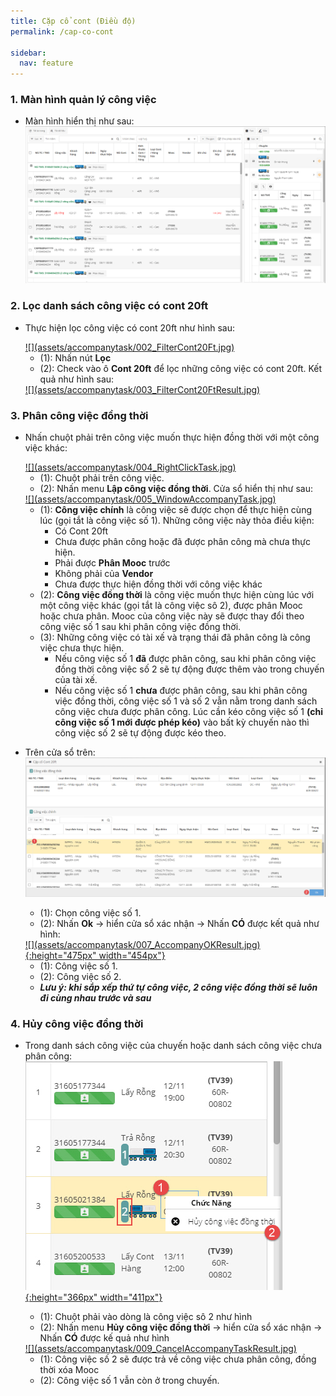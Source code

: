 ```yaml
---
title: Cặp cổ cont (Điều độ)
permalink: /cap-co-cont

sidebar:
  nav: feature
---
```



### **1. Màn hình quản lý công việc**
* Màn hình hiển thị như sau:
     <a href='assets/accompanytask/001_TaskSheetMainPage.jpg'>
     ![](assets/accompanytask/001_TaskSheetMainPage.jpg)
     </a>
     

### **2. Lọc danh sách công việc có cont 20ft**
* Thực hiện lọc công việc có cont 20ft như hình sau:

     <a href='assets/accompanytask/002_FilterCont20Ft.jpg'>
     ![](assets/accompanytask/002_FilterCont20Ft.jpg)
     </a>

     * (1): Nhấn nút **Lọc**
     * (2): Check vào ô **Cont 20ft** để lọc những công việc có cont 20ft. Kết quả như hình sau:

     <a href='assets/accompanytask/003_FilterCont20FtResult.jpg'>
     ![](assets/accompanytask/003_FilterCont20FtResult.jpg)
     </a>

### **3. Phân công việc đồng thời**
* Nhấn chuột phải trên công việc muốn thực hiện đồng thời với một công việc khác:

     <a href='assets/accompanytask/004_RightClickTask.jpg'>
     ![](assets/accompanytask/004_RightClickTask.jpg)
     </a>

     * (1): Chuột phải trên công việc.
     * (2): Nhấn menu **Lập công việc đồng thời**. Cửa sổ hiển thị như sau:

     <a href='assets/accompanytask/005_WindowAccompanyTask.jpg'>
     ![](assets/accompanytask/005_WindowAccompanyTask.jpg)
     </a>

     * (1): **Công việc chính** là công việc sẽ được chọn để thực hiện cùng lúc (gọi tắt là công việc số 1). Những công việc này thỏa điều kiện:
          * Có Cont 20ft
          * Chưa được phân công hoặc đã được phân công mà chưa thực hiện.
          * Phải được **Phân Mooc** trước
          * Không phải của **Vendor**
          * Chưa được thực hiện đồng thời với công việc khác
     * (2): **Công việc đồng thời** là công việc muốn thực hiện cùng lúc với một công việc khác (gọi tắt là công việc sô 2), được phân Mooc hoặc chưa phân. Mooc của công việc này sẽ được thay đổi theo công việc số 1 sau khi phân công việc đồng thời.
     * (3): Những công việc có tài xế và trạng thái đã phân công là công việc chưa thực hiện.
          * Nếu công việc số 1 **đã** được phân công, sau khi phân công việc đồng thời công việc số 2 sẽ tự động được thêm vào trong chuyến của tài xế.
          * Nếu công việc số 1 **chưa** được phân công, sau khi phân công việc đồng thời, công việc số 1 và số 2 vẫn nằm trong danh sách công việc chưa được phân công. Lúc cần kéo công việc số 1 **(chỉ công việc số 1 mới được phép kéo)** vào bất kỳ chuyến nào thì công việc số 2 sẽ tự động được kéo theo.

* Trên cửa sổ trên:
     <a href='assets/accompanytask/006_AccompanyOK.jpg'>
     ![](assets/accompanytask/006_AccompanyOK.jpg)
     </a>

     * (1): Chọn công việc số 1.
     * (2): Nhấn **Ok** &#8594; hiển cửa sổ xác nhận &#8594; Nhấn **CÓ** được kết quả như hình:
     <a href='assets/accompanytask/007_AccompanyOKResult.jpg'>
     ![](assets/accompanytask/007_AccompanyOKResult.jpg){:height="475px" width="454px"}
     </a>

     * (1): Công việc số 1.
     * (2): Công việc số 2.
     * ***Lưu ý: khi sắp xếp thứ tự công việc, 2 công việc đồng thời sẽ luôn đi cùng nhau trước và sau***


### **4. Hủy công việc đồng thời**
* Trong danh sách công việc của chuyến hoặc danh sách công việc chưa phân công:
     <a href='assets/accompanytask/008_CancelAccompanyTask.jpg'>
     ![](assets/accompanytask/008_CancelAccompanyTask.jpg){:height="366px" width="411px"}
     </a>     
     
     * (1): Chuột phải vào dòng là công việc sô 2 như hình
     * (2): Nhấn menu **Hủy công việc đồng thời** &#8594; hiển cửa sổ xác nhận &#8594; Nhấn **CÓ** được kế quả như hình
     <a href='assets/accompanytask/009_CancelAccompanyTaskResult.jpg'>
     ![](assets/accompanytask/009_CancelAccompanyTaskResult.jpg)
     </a>

     * (1): Công việc số 2 sẽ được trả về công việc chưa phân công, đồng thời xóa Mooc
     * (2): Công việc số 1 vẫn còn ở trong chuyến.

